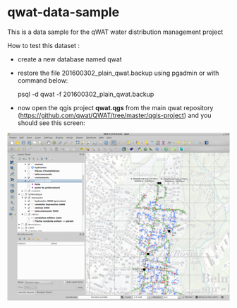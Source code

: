 # qwat-data-sample

This is a data sample for the qWAT water distribution management project

How to test this dataset :

- create a new database named qwat
- restore the file 201600302_plain_qwat.backup using pgadmin or with command below:

    psql -d qwat -f 201600302_plain_qwat.backup

- now open the qgis project **qwat.qgs** from the main qwat repository (https://github.com/qwat/QWAT/tree/master/qgis-project)
and you should see this screen:

![qwat-demo](qgis.png)
